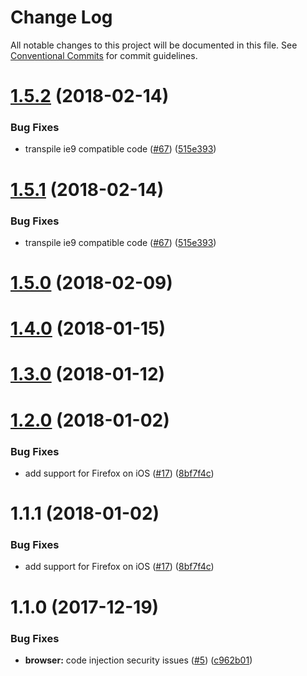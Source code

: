 # Change Log

All notable changes to this project will be documented in this file.
See [Conventional Commits](https://conventionalcommits.org) for commit guidelines.

<a name="1.5.2"></a>
# [1.5.2](https://github.com/WeTransfer/concorde.js/compare/@wetransfer/concorde-browser@1.5.1...@wetransfer/concorde-browser@1.5.2) (2018-02-14)

### Bug Fixes

* transpile ie9 compatible code ([#67](https://github.com/WeTransfer/concorde.js/pull/67)) ([515e393](https://github.com/WeTransfer/concorde.js/commit/515e393))

<a name="1.5.1"></a>
# [1.5.1](https://github.com/WeTransfer/concorde.js/compare/@wetransfer/concorde-browser@1.5.0...@wetransfer/concorde-browser@1.5.1) (2018-02-14)

### Bug Fixes

* transpile ie9 compatible code ([#67](https://github.com/WeTransfer/concorde.js/pull/67)) ([515e393](https://github.com/WeTransfer/concorde.js/commit/515e393))

<a name="1.5.0"></a>
# [1.5.0](https://github.com/WeTransfer/concorde.js/compare/@wetransfer/concorde-browser@1.4.0...@wetransfer/concorde-browser@1.5.0) (2018-02-09)

<a name="1.4.0"></a>
# [1.4.0](https://github.com/WeTransfer/concorde.js/compare/@wetransfer/concorde-browser@1.3.0...@wetransfer/concorde-browser@1.4.0) (2018-01-15)

<a name="1.3.0"></a>
# [1.3.0](https://github.com/WeTransfer/concorde.js/compare/@wetransfer/concorde-browser@1.2.0...@wetransfer/concorde-browser@1.3.0) (2018-01-12)


<a name="1.2.0"></a>
# [1.2.0](https://github.com/WeTransfer/concorde.js/compare/@wetransfer/concorde-browser@1.1.0...@wetransfer/concorde-browser@1.2.0) (2018-01-02)


### Bug Fixes

* add support for Firefox on iOS ([#17](https://github.com/WeTransfer/concorde.js/issues/17)) ([8bf7f4c](https://github.com/WeTransfer/concorde.js/commit/8bf7f4c))


<a name="1.1.1"></a>
# 1.1.1 (2018-01-02)

### Bug Fixes

* add support for Firefox on iOS ([#17](https://github.com/WeTransfer/concorde.js/issues/17)) ([8bf7f4c](https://github.com/WeTransfer/concorde.js/commit/8bf7f4c))

<a name="1.1.0"></a>
# 1.1.0 (2017-12-19)

### Bug Fixes

* **browser:** code injection security issues ([#5](https://github.com/WeTransfer/concorde.js/issues/5)) ([c962b01](https://github.com/WeTransfer/concorde.js/commit/c962b01))
